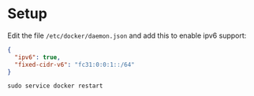 # Setup

Edit the file `/etc/docker/daemon.json` and add this to enable ipv6 support:

```json
{
  "ipv6": true,
  "fixed-cidr-v6": "fc31:0:0:1::/64"
}
```

`sudo service docker restart`
